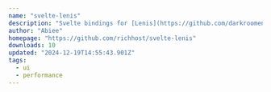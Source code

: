 ```yaml
---
name: "svelte-lenis"
description: "Svelte bindings for [Lenis](https://github.com/darkroomengineering/lenis). Based on [Lenis React](https://github.com/darkroomengineering/lenis/blob/main/packages/react/README.md)."
author: "Abiee"
homepage: "https://github.com/richhost/svelte-lenis"
downloads: 10
updated: "2024-12-19T14:55:43.901Z"
tags: 
  - ui
  - performance
---
```

